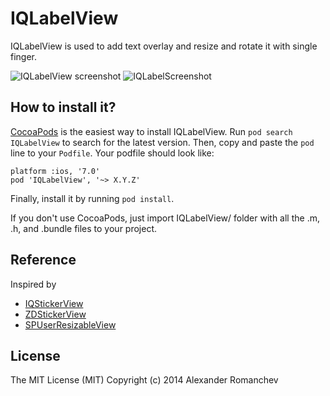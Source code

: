 # IQLabelView

IQLabelView is used to add text overlay and resize and rotate it with single finger.

![IQLabelView screenshot](https://cloud.githubusercontent.com/assets/1710081/6282634/3fc18b22-b8e9-11e4-894f-6ed06e1c322c.png) ![IQLabelScreenshot](https://cloud.githubusercontent.com/assets/1710081/6283073/2b45e7fe-b8f0-11e4-8338-42bb1d32697e.png)

## How to install it?

[CocoaPods](http://cocoapods.org) is the easiest way to install IQLabelView. Run ```pod search IQLabelView``` to search for the latest version. Then, copy and paste the ```pod``` line to your ```Podfile```. Your podfile should look like:

```
platform :ios, '7.0'
pod 'IQLabelView', '~> X.Y.Z'
```

Finally, install it by running ```pod install```.

If you don't use CocoaPods, just import IQLabelView/ folder with all the .m, .h, and .bundle files to your project.

## Reference

Inspired by 

- [IQStickerView](https://github.com/hackiftekhar/IQStickerView)
- [ZDStickerView](https://github.com/zedoul/ZDStickerView)
- [SPUserResizableView](https://github.com/spoletto/SPUserResizableView)

## License 

The MIT License (MIT)
Copyright (c) 2014 Alexander Romanchev
